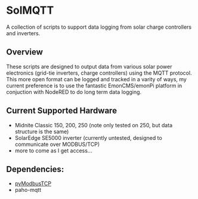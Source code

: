 # SolMQTT
A collection of scripts to support data logging from solar charge controllers and inverters.
## Overview
These scripts are designed to output data from various solar power electronics (grid-tie inverters, charge controllers) using the MQTT protocol. This more open format can be logged and tracked in a varity of ways, my current preference is to use the fantastic EmonCMS/emonPi platform in conjuction with NodeRED to do long term data logging.

## Current Supported Hardware
* Midnite Classic 150, 200, 250 (note only tested on 250, but data structure is the same)
* SolarEdge SE5000 inverter (currently untested, designed to communicate over MODBUS/TCP)
* more to come as I get access...

## Dependencies:
* [pyModbusTCP](https://github.com/sourceperl/pyModbusTCP)
* paho-mqtt
